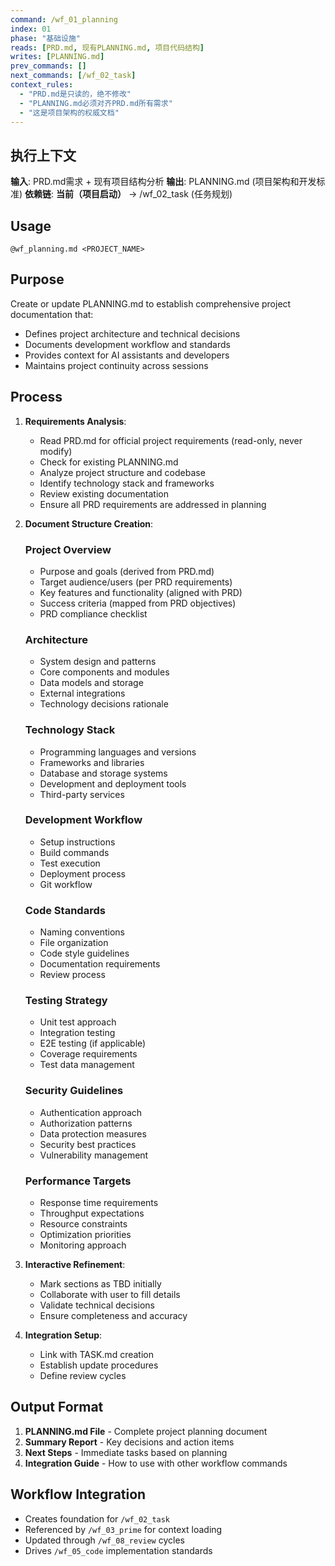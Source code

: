 ```yaml
---
command: /wf_01_planning
index: 01
phase: "基础设施"
reads: [PRD.md, 现有PLANNING.md, 项目代码结构]
writes: [PLANNING.md]
prev_commands: []
next_commands: [/wf_02_task]
context_rules:
  - "PRD.md是只读的，绝不修改"
  - "PLANNING.md必须对齐PRD.md所有需求"
  - "这是项目架构的权威文档"
---
```


## 执行上下文
**输入**: PRD.md需求 + 现有项目结构分析
**输出**: PLANNING.md (项目架构和开发标准)
**依赖链**: **当前（项目启动）** → /wf_02_task (任务规划)

## Usage
`@wf_planning.md <PROJECT_NAME>`

## Purpose
Create or update PLANNING.md to establish comprehensive project documentation that:
- Defines project architecture and technical decisions
- Documents development workflow and standards
- Provides context for AI assistants and developers
- Maintains project continuity across sessions

## Process
1. **Requirements Analysis**:
   - Read PRD.md for official project requirements (read-only, never modify)
   - Check for existing PLANNING.md
   - Analyze project structure and codebase
   - Identify technology stack and frameworks
   - Review existing documentation
   - Ensure all PRD requirements are addressed in planning

2. **Document Structure Creation**:
   ### Project Overview
   - Purpose and goals (derived from PRD.md)
   - Target audience/users (per PRD requirements)
   - Key features and functionality (aligned with PRD)
   - Success criteria (mapped from PRD objectives)
   - PRD compliance checklist

   ### Architecture
   - System design and patterns
   - Core components and modules
   - Data models and storage
   - External integrations
   - Technology decisions rationale

   ### Technology Stack
   - Programming languages and versions
   - Frameworks and libraries
   - Database and storage systems
   - Development and deployment tools
   - Third-party services

   ### Development Workflow
   - Setup instructions
   - Build commands
   - Test execution
   - Deployment process
   - Git workflow

   ### Code Standards
   - Naming conventions
   - File organization
   - Code style guidelines
   - Documentation requirements
   - Review process

   ### Testing Strategy
   - Unit test approach
   - Integration testing
   - E2E testing (if applicable)
   - Coverage requirements
   - Test data management

   ### Security Guidelines
   - Authentication approach
   - Authorization patterns
   - Data protection measures
   - Security best practices
   - Vulnerability management

   ### Performance Targets
   - Response time requirements
   - Throughput expectations
   - Resource constraints
   - Optimization priorities
   - Monitoring approach

3. **Interactive Refinement**:
   - Mark sections as TBD initially
   - Collaborate with user to fill details
   - Validate technical decisions
   - Ensure completeness and accuracy

4. **Integration Setup**:
   - Link with TASK.md creation
   - Establish update procedures
   - Define review cycles

## Output Format
1. **PLANNING.md File** - Complete project planning document
2. **Summary Report** - Key decisions and action items
3. **Next Steps** - Immediate tasks based on planning
4. **Integration Guide** - How to use with other workflow commands

## Workflow Integration
- Creates foundation for `/wf_02_task`
- Referenced by `/wf_03_prime` for context loading
- Updated through `/wf_08_review` cycles
- Drives `/wf_05_code` implementation standards